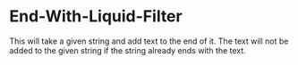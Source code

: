 # End-With-Liquid-Filter
This will take a given string and add text to the end of it. The text will not be added to the given string if the string already ends with the text.
